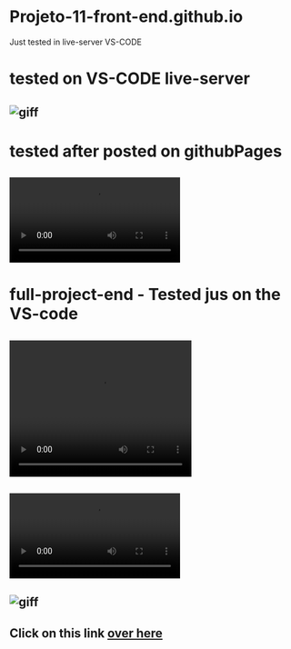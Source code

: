 # Projeto-11-front-end.github.io
Just tested in live-server VS-CODE

# tested on VS-CODE live-server
## ![giff](https://github.com/ThiagoMassenoMaciel/Projeto-11-front-end.github.io/blob/main/SPA-UNIVERSE-P11-_vid.mp4_.gif)

# tested after posted on githubPages
## ![after_deploy](https://github.com/ThiagoMassenoMaciel/Projeto-11-front-end.github.io/blob/main/SPA__After_Deploy_No_GitHub_Pages.mp4)

# full-project-end - Tested jus on the VS-code 
## <video width="320" height="240" controls>  <source src="[i](https://github.com/ThiagoMassenoMaciel/Projeto-11-front-end.github.io/blob/main/full-PROJETO-11-FRONT-END-SPA%20(online-video-cutter.com).mp4)" type="video/mp4">   </video>

## ![video full.mp4](https://github.com/ThiagoMassenoMaciel/Projeto-11-front-end.github.io/blob/main/full-PROJETO-11-FRONT-END-SPA%20(online-video-cutter.com).mp4)

## ![giff](https://github.com/ThiagoMassenoMaciel/Projeto-11-front-end.github.io/blob/main/full-git-pj-11.gif)

## Click on this link [over here](https://thiagomassenomaciel.github.io/Projeto-11-front-end.github.io/)
